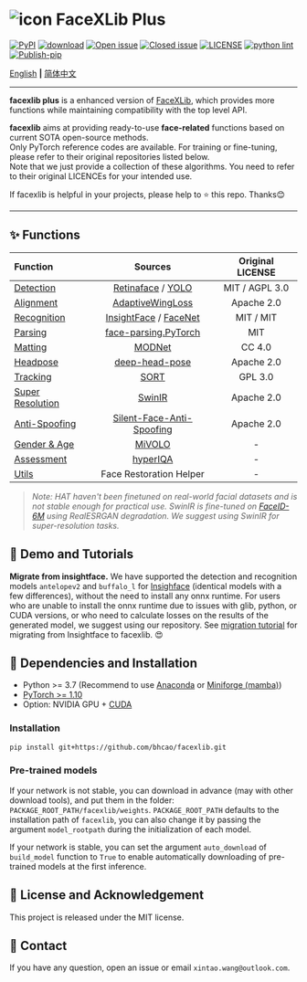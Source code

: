 # ![icon](assets/icon_small.png) FaceXLib Plus

[![PyPI](https://img.shields.io/pypi/v/facexlib)](https://pypi.org/project/facexlib/)
[![download](https://img.shields.io/github/downloads/xinntao/facexlib/total.svg)](https://github.com/xinntao/facexlib/releases)
[![Open issue](https://img.shields.io/github/issues/xinntao/facexlib)](https://github.com/xinntao/facexlib/issues)
[![Closed issue](https://img.shields.io/github/issues-closed/xinntao/facexlib)](https://github.com/xinntao/facexlib/issues)
[![LICENSE](https://img.shields.io/github/license/xinntao/facexlib.svg)](https://github.com/xinntao/facexlib/blob/master/LICENSE)
[![python lint](https://github.com/xinntao/facexlib/actions/workflows/pylint.yml/badge.svg)](https://github.com/xinntao/facexlib/blob/master/.github/workflows/pylint.yml)
[![Publish-pip](https://github.com/xinntao/facexlib/actions/workflows/publish-pip.yml/badge.svg)](https://github.com/xinntao/facexlib/blob/master/.github/workflows/publish-pip.yml)

[English](README.md) **|** [简体中文](README_CN.md)

---

**facexlib plus** is a enhanced version of [FaceXLib](https://github.com/xinntao/facexlib), which provides more functions while maintaining compatibility with the top level API.

**facexlib** aims at providing ready-to-use **face-related** functions based on current SOTA open-source methods. <br>
Only PyTorch reference codes are available. For training or fine-tuning, please refer to their original repositories listed below. <br>
Note that we just provide a collection of these algorithms. You need to refer to their original LICENCEs for your intended use.

If facexlib is helpful in your projects, please help to :star: this repo. Thanks:blush: <br>

---

## :sparkles: Functions

| Function | Sources  | Original LICENSE |
| :--- | :---:        |     :---:      |
| [Detection](inference/inference_detection.py) | [Retinaface](https://github.com/biubug6/Pytorch_Retinaface) / [YOLO](https://github.com/ultralytics/ultralytics) | MIT / AGPL 3.0 |
| [Alignment](inference/inference_alignment.py) |[AdaptiveWingLoss](https://github.com/protossw512/AdaptiveWingLoss) | Apache 2.0 |
| [Recognition](inference/inference_recognition.py) | [InsightFace](https://github.com/deepinsight/insightface) / [FaceNet](https://github.com/davidsandberg/facenet) | MIT / MIT |
| [Parsing](inference/inference_parsing.py) | [face-parsing.PyTorch](https://github.com/zllrunning/face-parsing.PyTorch) | MIT |
| [Matting](inference/inference_matting.py) | [MODNet](https://github.com/ZHKKKe/MODNet) | CC 4.0 |
| [Headpose](inference/inference_headpose.py) | [deep-head-pose](https://github.com/natanielruiz/deep-head-pose) | Apache 2.0  |
| [Tracking](inference/inference_tracking.py) |  [SORT](https://github.com/abewley/sort) | GPL 3.0 |
| [Super Resolution](inference/inference_super_resolution.py) | [SwinIR](https://github.com/JingyunLiang/SwinIR) | Apache 2.0 |
| [Anti-Spoofing](inference/inference_anti_spoofing.py) | [Silent-Face-Anti-Spoofing](https://github.com/minivision-ai/Silent-Face-Anti-Spoofing) | Apache 2.0 |
| [Gender & Age](inference/inference_gender_age.py) | [MiVOLO](https://github.com/WildChlamydia/MiVOLO) | - |
| [Assessment](inference/inference_hyperiqa.py) | [hyperIQA](https://github.com/SSL92/hyperIQA) | - |
| [Utils](inference/inference_crop_standard_faces.py) | Face Restoration Helper | - |

> *Note: HAT haven't been finetuned on real-world facial datasets and is not stable enough for practical use. SwinIR is fine-tuned on [FaceID-6M](https://github.com/ShuheSH/FaceID-6M) using RealESRGAN degradation. We suggest using SwinIR for super-resolution tasks.*

## :eyes: Demo and Tutorials

**Migrate from insightface.** We have supported the detection and recognition models `antelopev2` and `buffalo_l` for [Insighface](https://github.com/deepinsight/insightface) (identical models with a few differences), without the need to install any onnx runtime. For users who are unable to install the onnx runtime due to issues with glib, python, or CUDA versions, or who need to calculate losses on the results of the generated model, we suggest using our repository. See [migration tutorial](tutorial/migrate_from_insightface.ipynb) for migrating from Insightface to facexlib. :heart_eyes:

## :wrench: Dependencies and Installation

- Python >= 3.7 (Recommend to use [Anaconda](https://www.anaconda.com/download/#linux) or [Miniforge (mamba)](https://github.com/conda-forge/miniforge))
- [PyTorch >= 1.10](https://pytorch.org/)
- Option: NVIDIA GPU + [CUDA](https://developer.nvidia.com/cuda-downloads)

### Installation

```bash
pip install git+https://github.com/bhcao/facexlib.git
```

### Pre-trained models

If your network is not stable, you can download in advance (may with other download tools), and put them in the folder: `PACKAGE_ROOT_PATH/facexlib/weights`. `PACKAGE_ROOT_PATH` defaults to the installation path of `facexlib`, you can also change it by passing the argument `model_rootpath` during the initialization of each model.

If your network is stable, you can set the argument `auto_download` of `build_model` function to `True` to enable automatically downloading of pre-trained models at the first inference.

## :scroll: License and Acknowledgement

This project is released under the MIT license. <br>

## :e-mail: Contact

If you have any question, open an issue or email `xintao.wang@outlook.com`.

